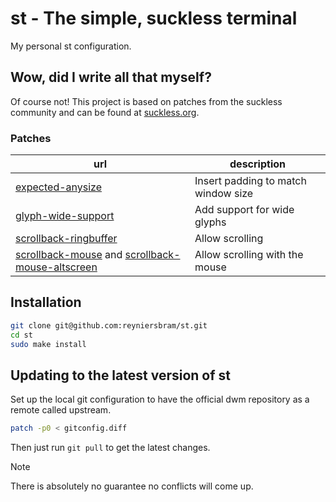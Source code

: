 # st - The simple, suckless terminal

My personal st configuration.

## Wow, did I write all that myself?

Of course not! This project is based on patches from the suckless community and 
can be found at [suckless.org](https://st.suckless.org/patches/).

### Patches

| url | description |
| --- | --- |
| [expected-anysize](https://st.suckless.org/patches/anysize/st-expected-anysize-0.9.diff) | Insert padding to match window size |
| [glyph-wide-support](https://st.suckless.org/patches/glyph_wide_support/st-glyph-wide-support-20230701-5770f2f.diff) | Add support for wide glyphs |
| [scrollback-ringbuffer](https://st.suckless.org/patches/scrollback/st-scrollback-ringbuffer-0.9.2.diff) | Allow scrolling |
| [scrollback-mouse](https://st.suckless.org/patches/scrollback/st-scrollback-mouse-0.9.2.diff) and [scrollback-mouse-altscreen](https://st.suckless.org/patches/scrollback/st-scrollback-mouse-altscreen-20220127-2c5edf2.diff) | Allow scrolling with the mouse |

## Installation

```sh
git clone git@github.com:reyniersbram/st.git
cd st
sudo make install
```

## Updating to the latest version of st

Set up the local git configuration to have the official dwm repository as 
a remote called upstream.

```sh
patch -p0 < gitconfig.diff
```

Then just run `git pull` to get the latest changes.

> [!NOTE]
> There is absolutely no guarantee no conflicts will come up.
